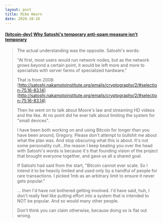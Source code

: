 ```yaml
---
layout: post
title: Mike Hearn
date: 2020-10-26
---
```


#### [[bitcoin-dev] Why Satoshi's temporary anti-spam measure isn't temporary](https://lists.linuxfoundation.org/pipermail/bitcoin-dev/2015-July/009726.html)

>The actual understanding was the opposite. Satoshi's words:
>
>"At first, most users would run network nodes, but as the network grows
beyond a certain point, it would be left more and more to specialists with
server farms of specialized hardware."
>
>That is from 2008: [http://satoshi.nakamotoinstitute.org/emails/cryptography/2/#selection-75.16-83.14](http://satoshi.nakamotoinstitute.org/emails/cryptography/2/#selection-75.16-83.14)
>
>Then he went on to talk about Moore's law and streaming HD videos and the
like. At no point did he ever talk about limiting the system for "small
devices".
>
>I have been both working on and using Bitcoin for longer than you have been
around, Gregory. Please don't attempt to bullshit me about what the plan
was. And stop obscuring what this is about. It's not some personality cult...the reason I keep beating you over the head with Satoshi's words is
because it's that founding vision of the project that brought everyone
together, and gave us all a shared goal.
>
>If Satoshi had said from the start, "Bitcoin cannot ever scale. So I intend it to be heavily limited and
used only by a handful of people for rare transactions. I picked 1mb as an
arbitrary limit to ensure it never gets popular."
>
>... then I'd have not bothered getting involved. I'd have said, huh, I
don't really feel like putting effort into a system that is intended to NOT
be popular. And so would many other people.
>
>Don't think you can claim otherwise, because doing so is flat out wrong.


